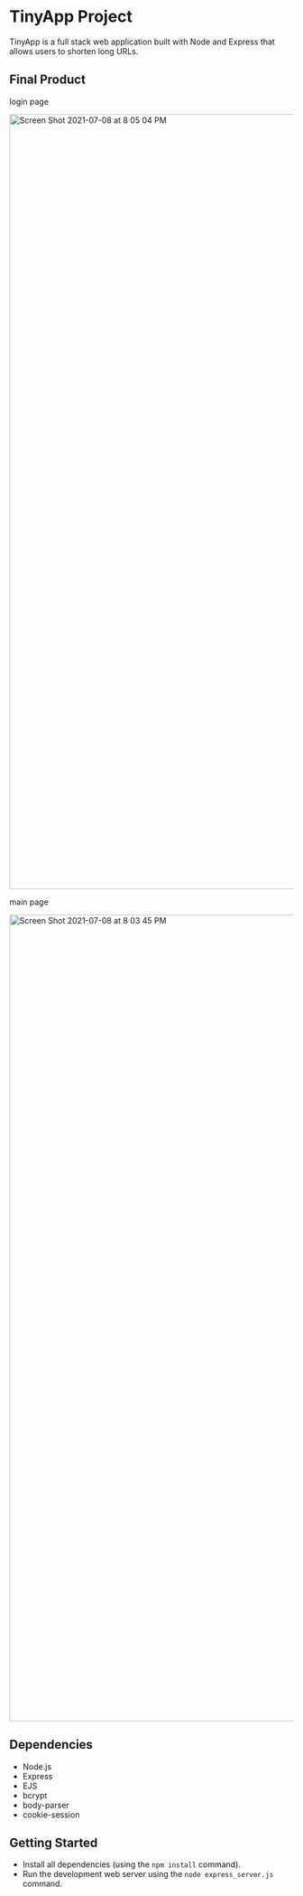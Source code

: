 # TinyApp Project

TinyApp is a full stack web application built with Node and Express that allows users to shorten long URLs. 

## Final Product

login page

<img width="1372" alt="Screen Shot 2021-07-08 at 8 05 04 PM" src="https://user-images.githubusercontent.com/69409540/125005607-2d687200-e02a-11eb-9209-c67c7f2779a4.png">


main page

<img width="1428" alt="Screen Shot 2021-07-08 at 8 03 45 PM" src="https://user-images.githubusercontent.com/69409540/125005613-30fbf900-e02a-11eb-8215-69db810cefbb.png">



## Dependencies

- Node.js
- Express
- EJS
- bcrypt
- body-parser
- cookie-session

## Getting Started

- Install all dependencies (using the `npm install` command).
- Run the development web server using the `node express_server.js` command.
